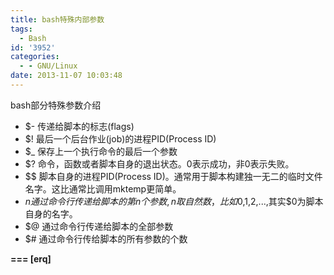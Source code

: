 ```yaml
---
title: bash特殊内部参数
tags:
  - Bash
id: '3952'
categories:
  - - GNU/Linux
date: 2013-11-07 10:03:48
---
```


bash部分特殊参数介绍
<!-- more -->
*   $-
传递给脚本的标志(flags)
*   $!
最后一个后台作业(job)的进程PID(Process ID)
*   $_
保存上一个执行命令的最后一个参数
*   $?
命令，函数或者脚本自身的退出状态。0表示成功，非0表示失败。
*   $$
脚本自身的进程PID(Process ID)。通常用于脚本构建独一无二的临时文件名字。这比通常比调用mktemp更简单。
*   $n
通过命令行传递给脚本的第n个参数,n取自然数，比如$0,$1,$2,...,其实$0为脚本自身的名字。
*   $@
通过命令行传递给脚本的全部参数
*   $#
通过命令行传给脚本的所有参数的个数

**\===
\[erq\]**